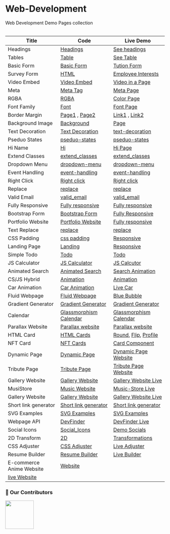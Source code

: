 # Web-Development
Web Development Demo Pages collection<br><br>


| Title | Code | Live Demo |
| ----- | ---- | --------- |
| Headings | [Headings](https://github.com/keshavgbpecdelhi/Web-Development/blob/master/html/types_of_headings.html) | [See headings](https://keshavgbpecdelhi.github.io/Web-Development/html/types_of_headings.html) |
| Tables | [Table](https://github.com/keshavgbpecdelhi/Web-Development/blob/master/html/a_simple_table_in_html.html) | [See Table](https://keshavgbpecdelhi.github.io/Web-Development/html/a_simple_table_in_html.html) |
| Basic Form | [Basic Form](https://github.com/keshavgbpecdelhi/Web-Development/blob/master/html/Basic_form.html) | [Tution Form](https://keshavgbpecdelhi.github.io/Web-Development/html/Basic_form.html) |
| Survey Form | [HTML](https://github.com/keshavgbpecdelhi/Web-Development/blob/master/html/survey-form.html) | [Employee Interests](https://keshavgbpecdelhi.github.io/Web-Development/html/survey-form.html) |
| Video Embed | [Video Embed ](https://github.com/keshavgbpecdelhi/Web-Development/blob/master/html/video_embedding.html) | [Video in a Page](https://keshavgbpecdelhi.github.io/Web-Development/html/video_embedding.html) |
| Meta | [Meta Tag](https://raw.githubusercontent.com/keshavgbpecdelhi/Web-Development/master/html/meta_tag.html) | [Meta Page](https://keshavgbpecdelhi.github.io/Web-Development/html/meta_tag.html) |
| RGBA | [RGBA](https://github.com/keshavgbpecdelhi/Web-Development/tree/master/css-1) | [Color Page](https://keshavgbpecdelhi.github.io/Web-Development/css-1/) |
| Font Family | [Font](https://github.com/keshavgbpecdelhi/Web-Development/tree/master/css-2/font-family) | [Font Page](https://keshavgbpecdelhi.github.io/Web-Development/css-2/font-family/index.html) |
| Border Margin | [Page1](https://github.com/keshavgbpecdelhi/Web-Development/blob/master/css-9/index.html) , [Page2](https://github.com/keshavgbpecdelhi/Web-Development/tree/master/css-3/margin-border) | [Link1](https://keshavgbpecdelhi.github.io/Web-Development/css-9/index.html) , [Link2](https://keshavgbpecdelhi.github.io/Web-Development/css-3/margin-border/index.html) |
| Background Image | [Background](https://github.com/keshavgbpecdelhi/Web-Development/tree/master/css-4/background-img) | [Page](https://keshavgbpecdelhi.github.io/Web-Development/css-4/background-img/index.html) |
| Text Decoration | [Text Decoration](https://github.com/keshavgbpecdelhi/Web-Development/tree/master/css-5/text-decoration) | [text-decoration](https://keshavgbpecdelhi.github.io/Web-Development/css-5/text-decoration/index.html) |
| Pseduo States | [pseduo-states](https://github.com/keshavgbpecdelhi/Web-Development/tree/master/css-6/pseduo-states) | [pseduo-states](https://keshavgbpecdelhi.github.io/Web-Development/css-6/pseduo-states/index.html) |
| Hi Name | [Hi](https://github.com/keshavgbpecdelhi/Web-Development/tree/master/javascript/hi_name) | [Hi Page](https://keshavgbpecdelhi.github.io/Web-Development/javascript/hi_name/index.html) |
|Extend Classes | [extend_classes](https://github.com/keshavgbpecdelhi/Web-Development/tree/master/javascript/extend_classl) | [extend_classes](https://keshavgbpecdelhi.github.io/Web-Development/javascript/extend_class/) |
| Dropdown Menu | [dropdown-menu](https://github.com/keshavgbpecdelhi/Web-Development/tree/master/jQuery/dropdown-menu) | [dropdown-menu](https://keshavgbpecdelhi.github.io/Web-Development/jQuery/dropdown-menu/index.html) |
| Event Handling | [event-handling](https://github.com/keshavgbpecdelhi/Web-Development/tree/master/jQuery/event-handling) | [event-handling](https://keshavgbpecdelhi.github.io/Web-Development/jQuery/event-handling/index.html) |
| Right Click | [Right click](https://github.com/keshavgbpecdelhi/Web-Development/tree/master/jQuery/right-click) | [Right click](https://keshavgbpecdelhi.github.io/Web-Development/jQuery/right-click/index.html) |
| Replace | [replace](https://github.com/keshavgbpecdelhi/Web-Development/tree/master/jQuery/replace) | [replace](https://keshavgbpecdelhi.github.io/Web-Development/jQuery/replace/index.html) |
| Valid Email | [valid_email](https://github.com/keshavgbpecdelhi/Web-Development/tree/master/jQuery/valid_email) | [valid_email](https://keshavgbpecdelhi.github.io/Web-Development/jQuery/valid_email/) |
| Fully Responsive | [Fully responsive](https://github.com/keshavgbpecdelhi/Web-Development/tree/master/Bootstrap/responsive-page) | [Fully responsive ](https://keshavgbpecdelhi.github.io/Web-Development/Bootstrap/responsive-page/) |
| Bootstrap Form | [Bootstrap Form](https://github.com/keshavgbpecdelhi/Web-Development/blob/master/Bootstrap/bootstrap-form/index.html) | [Fully Responsive](https://keshavgbpecdelhi.github.io/Web-Development/Bootstrap/bootstrap-form/) |
| Portfolio Website | [Portfolio Website](https://github.com/keshavgbpecdelhi/Web-Development/tree/master/css-7) | [Fully responsive](https://keshavgbpecdelhi.github.io/Web-Development/css-7/index.html) |
| Text Replace | [replace](https://github.com/keshavgbpecdelhi/Web-Development/tree/master/jQuery/replace) | [replace](https://keshavgbpecdelhi.github.io/Web-Development/jQuery/replace/index.html) |
| CSS Padding | [css padding](https://github.com/keshavgbpecdelhi/Web-Development/blob/master/css-8/Padding%20css/index.html) | [Responsive ](https://keshavgbpecdelhi.github.io/Web-Development/css-8/Padding%20css/) |
| Landing Page | [Landing](https://github.com/keshavgbpecdelhi/Web-Development/blob/master/landing-page/index.html) | [Responsive ](https://keshavgbpecdelhi.github.io/Web-Development/landing-page/) |
| Simple Todo | [Todo](https://github.com/keshavgbpecdelhi/Web-Development/tree/master/simple-todo) | [Todo ](https://keshavgbpecdelhi.github.io/Web-Development/simple-todo/) |
|JS Calculator | [JS Calculator](https://github.com/keshavgbpecdelhi/Web-Development/blob/master/javascript/js-calculator/index.html) | [JS Calcutor](https://keshavgbpecdelhi.github.io/Web-Development/javascript/js-calculator/index.html) |
|Animated Search| [Animated Search](https://github.com/keshavgbpecdelhi/Web-Development/tree/master/Animated%20Search%20Form) | [Search Animation](https://keshavgbpecdelhi.github.io/Web-Development/Animated%20Search%20Form/) |
|CS/JS Hybrid | [Animation](https://github.com/keshavgbpecdelhi/Web-Development/tree/master/CSS-JS%20Hybrid%20Animation) | [Animation](https://keshavgbpecdelhi.github.io/Web-Development/CSS-JS%20Hybrid%20Animation/) |
| Car Animation| [Car Animation](https://github.com/keshavgbpecdelhi/Web-Development/blob/master/car-animation/index.html) | [Live Car](https://keshavgbpecdelhi.github.io/Web-Development/car-animation/) |
| Fluid Webpage| [Fluid Webpage](https://github.com/keshavgbpecdelhi/Web-Development/blob/master/fluid-webpage/Fluid-Webpage/index.html) | [Blue Bubble](https://keshavgbpecdelhi.github.io/Web-Development/fluid-webpage/Fluid-Webpage/index.html) |
| Gradient Generator | [Gradient Generator](https://github.com/keshavgbpecdelhi/Web-Development/tree/master/Gradient-generator) | [Gradient Generator](https://keshavgbpecdelhi.github.io/Web-Development/Gradient-generator/bggenerator.html)  |
| Calendar | [Glassmorphism Calendar](https://github.com/keshavgbpecdelhi/Web-Development/blob/master/glassmorphism-calendar) | [Glassmorphism Calendar](https://keshavgbpecdelhi.github.io/Web-Development/glassmorphism-calendar)  |
| Parallax Website | [Parallax website](https://github.com/keshavgbpecdelhi/Web-Development/blob/master/parallax-website) | [Parallax website](https://keshavgbpecdelhi.github.io/Web-Development/parallax-website)  |
| HTML Card | [HTML Cards](https://github.com/keshavgbpecdelhi/Web-Development/blob/master/html/card) | [Round](https://keshavgbpecdelhi.github.io/Web-Development/html/card/card.html), [Flip](https://keshavgbpecdelhi.github.io/Web-Development/html/card/flipcard.html), [Profile](https://keshavgbpecdelhi.github.io/Web-Development/html/card/profilecard.html) |
| NFT Card | [NFT Cards](https://github.com/keshavgbpecdelhi/Web-Development/tree/master/nft-preview-card-component) | [Card Component](https://keshavgbpecdelhi.github.io/Web-Development/nft-preview-card-component/) |
| Dynamic Page | [Dynamic Page](https://github.com/keshavgbpecdelhi/Web-Development/blob/master/dynamic-page) | [Dynamic Page Website](https://keshavgbpecdelhi.github.io/Web-Development/dynamic-page) |
| Tribute Page | [Tribute Page](https://github.com/keshavgbpecdelhi/Web-Development/tree/master/Tribute-Page) | [Tribute Page Website](https://keshavgbpecdelhi.github.io/Web-Development/Tribute-Page/index.html)
| Gallery Website | [Gallery Website](https://github.com/keshavgbpecdelhi/Web-Development/blob/master/gallery-website) | [Gallery Website Live](https://keshavgbpecdelhi.github.io/Web-Development/gallery-website) |
| MusiStore | [Music Website](https://github.com/keshavgbpecdelhi/Web-Development/blob/master/Music-Store) | [Music-Store Live](https://music-store.vercel.app/) |
| Gallery Website | [Gallery Website](https://github.com/keshavgbpecdelhi/Web-Development/blob/master/gallery-website) | [Gallery Website Live](https://keshavgbpecdelhi.github.io/Web-Development/gallery-website) |
| Short link generator | [Short link generator](https://github.com/keshavgbpecdelhi/Web-Development/blob/master/shortLink) | [Short link generator](https://keshavgbpecdelhi.github.io/Web-Development/shortLink) |
| SVG Examples | [SVG Examples](https://github.com/keshavgbpecdelhi/Web-Development/blob/master/svg) | [SVG Examples](https://keshavgbpecdelhi.github.io/Web-Development/svg) |
| Webpage API | [DevFinder](https://github.com/keshavgbpecdelhi/Web-Development/tree/master/webpage-using-api) | [DevFinder Live](https://keshavgbpecdelhi.github.io/Web-Development/webpage-using-api/) |
| Social Icons | [Social_Icons](https://github.com/keshavgbpecdelhi/Web-Development/blob/master/awesome_Social_icons) | [Demo Socials](https://keshavgbpecdelhi.github.io/Web-Development/awesome_Social_icons/mysocial.html) |
| 2D Transform | [2D](https://github.com/keshavgbpecdelhi/Web-Development/tree/master/2D_Transformation) | [Transformations](https://keshavgbpecdelhi.github.io/Web-Development/2D_Transformation/) |
| CSS Adjuster | [CSS Adjuster](https://github.com/keshavgbpecdelhi/Web-Development/tree/master/CSS-Adjuster) | [Live Adjuster](https://keshavgbpecdelhi.github.io/Web-Development/CSS-Adjuster/) |
| Resume Builder | [Resume Builder](https://github.com/keshavgbpecdelhi/Web-Development/tree/master/resume_builder) | [Live Builder](https://keshavgbpecdelhi.github.io/Web-Development/resume_builder/) |
| E-commerce Anime Website | [Website](C:\Users\OMKAR\Web-Development\e-commerce) |
[live Website](https://omk-coder.github.io/first-web-project.io/) |

### :handshake: Our Contributors
<a href="https://github.com/keshavgbpecdelhi/Web-Development">
  <img style="height:90px; width=90px;" src="https://contrib.rocks/image?repo=keshavgbpecdelhi/Web-Development" />
</a>
